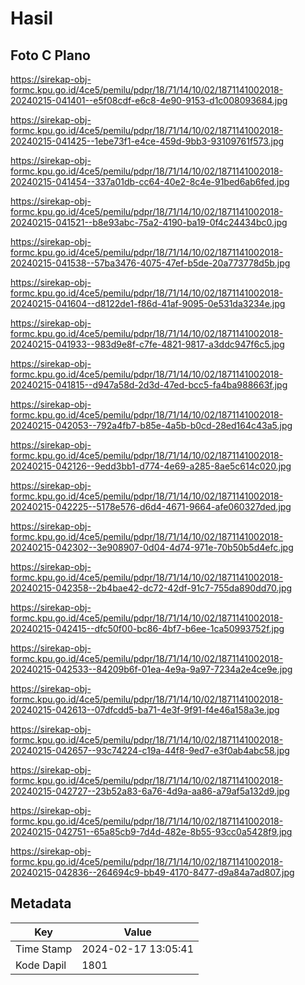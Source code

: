 # Hasil

## Foto C Plano

https://sirekap-obj-formc.kpu.go.id/4ce5/pemilu/pdpr/18/71/14/10/02/1871141002018-20240215-041401--e5f08cdf-e6c8-4e90-9153-d1c008093684.jpg

https://sirekap-obj-formc.kpu.go.id/4ce5/pemilu/pdpr/18/71/14/10/02/1871141002018-20240215-041425--1ebe73f1-e4ce-459d-9bb3-93109761f573.jpg

https://sirekap-obj-formc.kpu.go.id/4ce5/pemilu/pdpr/18/71/14/10/02/1871141002018-20240215-041454--337a01db-cc64-40e2-8c4e-91bed6ab6fed.jpg

https://sirekap-obj-formc.kpu.go.id/4ce5/pemilu/pdpr/18/71/14/10/02/1871141002018-20240215-041521--b8e93abc-75a2-4190-ba19-0f4c24434bc0.jpg

https://sirekap-obj-formc.kpu.go.id/4ce5/pemilu/pdpr/18/71/14/10/02/1871141002018-20240215-041538--57ba3476-4075-47ef-b5de-20a773778d5b.jpg

https://sirekap-obj-formc.kpu.go.id/4ce5/pemilu/pdpr/18/71/14/10/02/1871141002018-20240215-041604--d8122de1-f86d-41af-9095-0e531da3234e.jpg

https://sirekap-obj-formc.kpu.go.id/4ce5/pemilu/pdpr/18/71/14/10/02/1871141002018-20240215-041933--983d9e8f-c7fe-4821-9817-a3ddc947f6c5.jpg

https://sirekap-obj-formc.kpu.go.id/4ce5/pemilu/pdpr/18/71/14/10/02/1871141002018-20240215-041815--d947a58d-2d3d-47ed-bcc5-fa4ba988663f.jpg

https://sirekap-obj-formc.kpu.go.id/4ce5/pemilu/pdpr/18/71/14/10/02/1871141002018-20240215-042053--792a4fb7-b85e-4a5b-b0cd-28ed164c43a5.jpg

https://sirekap-obj-formc.kpu.go.id/4ce5/pemilu/pdpr/18/71/14/10/02/1871141002018-20240215-042126--9edd3bb1-d774-4e69-a285-8ae5c614c020.jpg

https://sirekap-obj-formc.kpu.go.id/4ce5/pemilu/pdpr/18/71/14/10/02/1871141002018-20240215-042225--5178e576-d6d4-4671-9664-afe060327ded.jpg

https://sirekap-obj-formc.kpu.go.id/4ce5/pemilu/pdpr/18/71/14/10/02/1871141002018-20240215-042302--3e908907-0d04-4d74-971e-70b50b5d4efc.jpg

https://sirekap-obj-formc.kpu.go.id/4ce5/pemilu/pdpr/18/71/14/10/02/1871141002018-20240215-042358--2b4bae42-dc72-42df-91c7-755da890dd70.jpg

https://sirekap-obj-formc.kpu.go.id/4ce5/pemilu/pdpr/18/71/14/10/02/1871141002018-20240215-042415--dfc50f00-bc86-4bf7-b6ee-1ca50993752f.jpg

https://sirekap-obj-formc.kpu.go.id/4ce5/pemilu/pdpr/18/71/14/10/02/1871141002018-20240215-042533--84209b6f-01ea-4e9a-9a97-7234a2e4ce9e.jpg

https://sirekap-obj-formc.kpu.go.id/4ce5/pemilu/pdpr/18/71/14/10/02/1871141002018-20240215-042613--07dfcdd5-ba71-4e3f-9f91-f4e46a158a3e.jpg

https://sirekap-obj-formc.kpu.go.id/4ce5/pemilu/pdpr/18/71/14/10/02/1871141002018-20240215-042657--93c74224-c19a-44f8-9ed7-e3f0ab4abc58.jpg

https://sirekap-obj-formc.kpu.go.id/4ce5/pemilu/pdpr/18/71/14/10/02/1871141002018-20240215-042727--23b52a83-6a76-4d9a-aa86-a79af5a132d9.jpg

https://sirekap-obj-formc.kpu.go.id/4ce5/pemilu/pdpr/18/71/14/10/02/1871141002018-20240215-042751--65a85cb9-7d4d-482e-8b55-93cc0a5428f9.jpg

https://sirekap-obj-formc.kpu.go.id/4ce5/pemilu/pdpr/18/71/14/10/02/1871141002018-20240215-042836--264694c9-bb49-4170-8477-d9a84a7ad807.jpg


## Metadata

| Key        | Value               |
| ---------- | ------------------- |
| Time Stamp | 2024-02-17 13:05:41 |
| Kode Dapil | 1801                |



